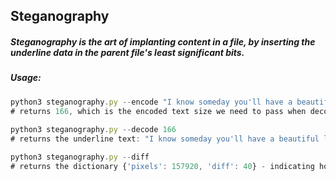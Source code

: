 ## Steganography
##### Steganography is the art of implanting content in a file, by inserting the underline data in the parent file's least significant bits.

##### Usage:
```js
python3 steganography.py --encode "I know someday you'll have a beautiful life, I know you'll be the sun in somebody else's skys, but whyy! whyy! whyyy... can't it be, oh can't it be mineeeeeee... ahhh"
# returns 166, which is the encoded text size we need to pass when decoding
 
python3 steganography.py --decode 166 
# returns the underline text: "I know someday you'll have a beautiful life, I know you'll be the sun in somebody else's skys, but whyy! whyy! whyyy... can't it be, oh can't it be mineeeeeee... ahhh"

python3 steganography.py --diff
# returns the dictionary {'pixels': 157920, 'diff': 40} - indicating how far are the 2 images from each other (at most 3 for each tgb cell portion)
```
